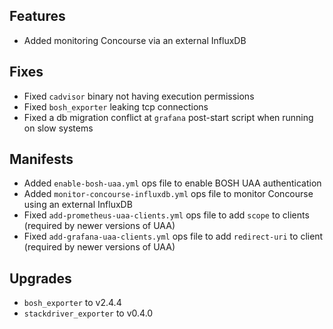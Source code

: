 ## Features

* Added monitoring Concourse via an external InfluxDB

## Fixes

* Fixed `cadvisor` binary not having execution permissions
* Fixed `bosh_exporter` leaking tcp connections
* Fixed a db migration conflict at `grafana` post-start script when running on slow systems

## Manifests

* Added `enable-bosh-uaa.yml` ops file to enable BOSH UAA authentication
* Added `monitor-concourse-influxdb.yml` ops file to monitor Concourse using an external InfluxDB
* Fixed `add-prometheus-uaa-clients.yml` ops file to add `scope` to clients (required by newer versions of UAA)
* Fixed `add-grafana-uaa-clients.yml` ops file to add `redirect-uri` to client (required by newer versions of UAA)

## Upgrades

* `bosh_exporter` to v2.4.4
* `stackdriver_exporter` to v0.4.0
